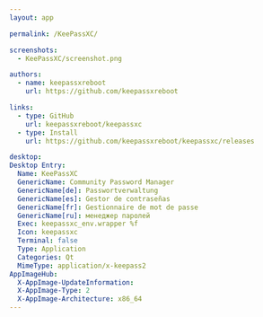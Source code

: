 ```yaml
---
layout: app

permalink: /KeePassXC/

screenshots:
  - KeePassXC/screenshot.png

authors:
  - name: keepassxreboot
    url: https://github.com/keepassxreboot

links:
  - type: GitHub
    url: keepassxreboot/keepassxc
  - type: Install
    url: https://github.com/keepassxreboot/keepassxc/releases

desktop:
Desktop Entry:
  Name: KeePassXC
  GenericName: Community Password Manager
  GenericName[de]: Passwortverwaltung
  GenericName[es]: Gestor de contraseñas
  GenericName[fr]: Gestionnaire de mot de passe
  GenericName[ru]: менеджер паролей
  Exec: keepassxc_env.wrapper %f
  Icon: keepassxc
  Terminal: false
  Type: Application
  Categories: Qt
  MimeType: application/x-keepass2
AppImageHub:
  X-AppImage-UpdateInformation: 
  X-AppImage-Type: 2
  X-AppImage-Architecture: x86_64
---
```

